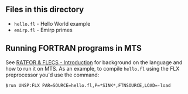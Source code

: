 ## Files in this directory

* `hello.fl` - Hello World example
* `emirp.fl` - Emirp primes

## Running FORTRAN programs in MTS

See [RATFOR & FLECS - Introduction](http://try-mts.com/ratfor-flecs-introduction/) for background on the language and how to run it on MTS. As an example, to compile `hello.fl` using the FLX preprocessor you'd use the command:

```
$run UNSP:FLX PAR=SOURCE=hello.fl,P=*SINK*,FTNSOURCE,LOAD=-load
```
